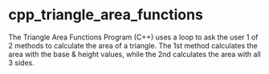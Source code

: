 # cpp_triangle_area_functions
The Triangle Area Functions Program (C++) uses a loop to ask the user 1 of 2 methods to calculate the area of a triangle. The 1st method calculates the area with the base &amp; height values, while the 2nd calculates the area with all 3 sides.

